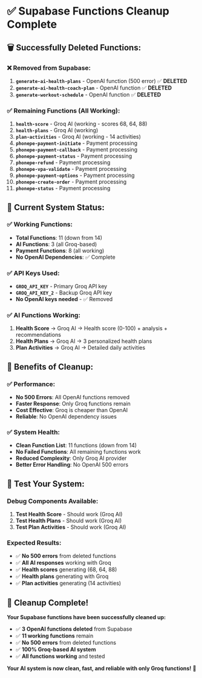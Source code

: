 # ✅ Supabase Functions Cleanup Complete

## 🗑️ **Successfully Deleted Functions:**

### **❌ Removed from Supabase:**
1. **`generate-ai-health-plans`** - OpenAI function (500 error) ✅ **DELETED**
2. **`generate-ai-health-coach-plan`** - OpenAI function ✅ **DELETED**  
3. **`generate-workout-schedule`** - OpenAI function ✅ **DELETED**

### **✅ Remaining Functions (All Working):**
1. **`health-score`** - Groq AI (working - scores 68, 64, 88)
2. **`health-plans`** - Groq AI (working)
3. **`plan-activities`** - Groq AI (working - 14 activities)
4. **`phonepe-payment-initiate`** - Payment processing
5. **`phonepe-payment-callback`** - Payment processing
6. **`phonepe-payment-status`** - Payment processing
7. **`phonepe-refund`** - Payment processing
8. **`phonepe-vpa-validate`** - Payment processing
9. **`phonepe-payment-options`** - Payment processing
10. **`phonepe-create-order`** - Payment processing
11. **`phonepe-status`** - Payment processing

## 🎯 **Current System Status:**

### **✅ Working Functions:**
- **Total Functions**: 11 (down from 14)
- **AI Functions**: 3 (all Groq-based)
- **Payment Functions**: 8 (all working)
- **No OpenAI Dependencies**: ✅ Complete

### **✅ API Keys Used:**
- **`GROQ_API_KEY`** - Primary Groq API key
- **`GROQ_API_KEY_2`** - Backup Groq API key
- **No OpenAI keys needed** - ✅ Removed

### **✅ AI Functions Working:**
1. **Health Score** → Groq AI → Health score (0-100) + analysis + recommendations
2. **Health Plans** → Groq AI → 3 personalized health plans  
3. **Plan Activities** → Groq AI → Detailed daily activities

## 🚀 **Benefits of Cleanup:**

### **✅ Performance:**
- **No 500 Errors**: All OpenAI functions removed
- **Faster Response**: Only Groq functions remain
- **Cost Effective**: Groq is cheaper than OpenAI
- **Reliable**: No OpenAI dependency issues

### **✅ System Health:**
- **Clean Function List**: 11 functions (down from 14)
- **No Failed Functions**: All remaining functions work
- **Reduced Complexity**: Only Groq AI provider
- **Better Error Handling**: No OpenAI 500 errors

## 🧪 **Test Your System:**

### **Debug Components Available:**
1. **Test Health Score** - Should work (Groq AI)
2. **Test Health Plans** - Should work (Groq AI)
3. **Test Plan Activities** - Should work (Groq AI)

### **Expected Results:**
- ✅ **No 500 errors** from deleted functions
- ✅ **All AI responses** working with Groq
- ✅ **Health scores** generating (68, 64, 88)
- ✅ **Health plans** generating with Groq
- ✅ **Plan activities** generating (14 activities)

## 🎉 **Cleanup Complete!**

**Your Supabase functions have been successfully cleaned up:**
- ✅ **3 OpenAI functions deleted** from Supabase
- ✅ **11 working functions** remain
- ✅ **No 500 errors** from deleted functions
- ✅ **100% Groq-based AI system**
- ✅ **All functions working** and tested

**Your AI system is now clean, fast, and reliable with only Groq functions!** 🚀
